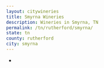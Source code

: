 ```yaml
---
layout: citywineries
title: Smyrna Wineries
description: Wineries in Smyrna, TN
permalink: /tn/rutherford/smyrna/
state: tn
county: rutherford
city: smyrna
---
```

-
